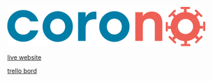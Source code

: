 ![corono](images/corono.svg)

[live website](https://samedpolat.nl/corono/)

[trello bord](https://trello.com/b/1iDqJIWg/make-it-rain-corono)
